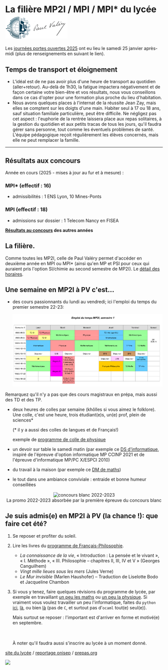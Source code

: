 <div>
<h1><span style="vertical-align: middle;">La filière MP2I / MPI / MPI* du lycée</span> <img src="images/logo.png" alt="Paul Valéry" width="200" style="vertical-align: middle;" /></h1>
</div>

Les <a href="https://www.cpge-pv.fr/index.html#jpo">journées portes
ouvertes 2025</a> ont eu lieu le samedi 25 janvier après-midi (plus de
renseignements en suivant le lien).


## Temps de transport et éloignement

* L'idéal est de ne pas avoir plus d'une heure de transport au quotidien
(aller+retour). Au-delà de 1h30, la fatigue impactera négativement et de
façon certaine votre bien-être et vos résultats, nous vous conseillons
dans ce cas d'opter pour une formation plus proche du lieu d'habitation.
* Nous avons quelques places à l'internat de la réussite Jean Zay, mais
elles se comptent sur les doigts d'une main. Habiter seul à 17 ou 18 ans,
sauf situation familiale particulière, peut être difficile. Ne négligez
pas cet aspect : l'euphorie de la rentrée laissera place aux repas
solitaires, à la gestion du quotidien et aux petits tracas de tous les
jours, qu'il faudra gérer sans personne, tout comme les éventuels problèmes
de santé. L'équipe pédagogique reçoit régulièrement les élèves
concernés, mais elle ne peut remplacer la famille.

--------

## Résultats aux concours

Année en cours (2025 - mises à jour au fur et à mesure) :

### MPI\* (effectif : 16)
* admissibilités : 1 ENS Lyon, 10 Mines-Ponts

### MPI (effectif : 18)
* admissions sur dossier : 1 Telecom Nancy en FISEA




**[Résultats au concours](resultats.md) des autres années**


## La filière.

Comme toutes les MP2I, celle de Paul Valéry permet
d'accéder en deuxième année en MPI ou MPI* (ainsi qu'en MP et PSI pour
ceux qui auraient pris l'option SI/chimie au second semestre de
MP2I). Le <a href="https://prepas.org/?article=42" target="_blank">détail des horaires</a>.

## Une semaine en MP2I à PV c'est...

* des cours passionnants du lundi au vendredi; ici l'emploi du temps du
   premier semestre 22-23:
   
   ![](images/Edt_MP2I_22_23_sem1.png)

Remarquez qu'il n'y a pas que des cours magistraux en prépa, mais aussi des
TD et des TP.

* deux heures de colles par semaine (khôlles si vous aimez le folklore).
   Une colle, c'est une heure, trois étudiant(e)s, un(e) prof, plein de
   sciences*

   (* il y a aussi des colles de langues et de Français!)
   
   exemple de [programme de colle de physique](semaine_2023-05-15.pdf)
* un devoir sur table le samedi matin (par exemple ce [DS
  d'informatique](ds3_2022-2023.pdf), inspiré de l'épreuve d'option
  informatique MP CCINP 2021 et de l'épreuve
  d'informatique MP/PC X/ESPCI 2010)

* du travail à la maison (par exemple ce [DM de maths](DM_17.pdf))

* le tout dans une ambiance conviviale : entraide et bonne humeur
  conseillées
  
<center>
<img src="images/classe.jpg" alt="concours blanc 2022-2023"
width="400" style="vertical-align: middle;" /><br />
<span>La promo 2022-2023 absorbée par la première épreuve du concours
blanc</span>
</center>


## Je suis admis(e) en MP2I à PV (la chance !): que faire cet été?

1. Se reposer et profiter du soleil.

2. Lire les livres du [programme de
   Français-Philosophie](https://www.enseignementsup-recherche.gouv.fr/fr/bo/2025/Hebdo23/MENS2514209A).
   * *La connaissance de la vie*, « Introduction : La pensée et le
     vivant », « I. Méthode », « III. Philosophie – chapitres II, III,
     IV et V » (Georges Canguilhem)
   * *Vingt mille lieues sous les mers* (Jules Verne)
   * *Le Mur invisible* (Marlen Haushofer) – Traduction de Liselotte Bodo et Jacqueline Chambon
   
3. Si vous y tenez, faire quelques révisions du programme de lycée, par
   exemple en travaillant <a href="https://colasbd.github.io/cdc/" target="_blank">un peu les
   maths</a> ou <a href="https://colasbd.github.io/cde/" target="_blank">un peu la
   physique</a>. Si vraiment vous voulez
   travailler un peu l'informatique, faites du `python`
   <a href="https://www.france-ioi.org/" target="_blank">ici</a>,
   <a href="https://www.codewars.com/?language=python" target="_blank">là</a>, ou bien
   <a href="https://www.codingame.com/start" target="_blank">là</a> (pas de `C`, et surtout pas
   d'`ocaml` tout(e) seul(e)).
   
   Mais surtout se reposer : l'important est d'arriver en forme et motivé(e) en
   septembre.
   
   <br /><br />
   À noter qu'il faudra aussi s'inscrire au lycée à un moment
   donné.

<a
href="https://pia.ac-paris.fr/serail/jcms/s2_1627631/fr/cite-scolaire-paul-valery"
target="_blank">site du lycée</a>
/ <a
href="https://www.onisep.fr/formation/apres-le-bac-les-etudes-superieures/ma-premiere-annee-en/ma-premiere-annee-en-prepa/prepa-mp2i-mathematiques-physique-ingenierie-et-informatique"
target="_blank">reportage onisep</a>
/ <a href="https://prepas.org/" target="_blank">prepas.org</a>

<a href="http://www.mon-compteur.fr"><img src="http://www.mon-compteur.fr/html_c01genv2-244296-3" border="0" /></a>
